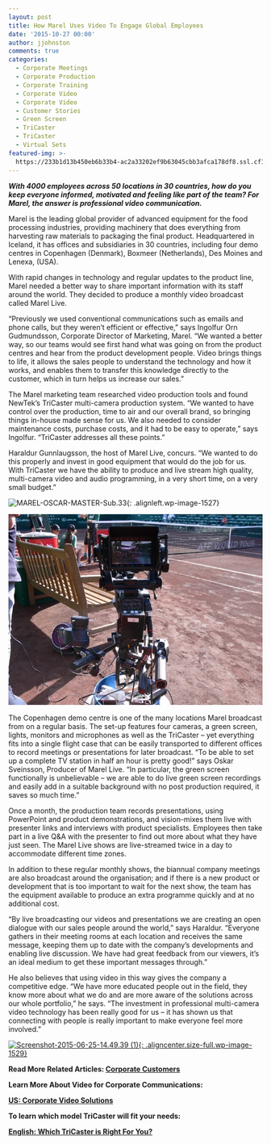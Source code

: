 ```yaml
---
layout: post
title: How Marel Uses Video To Engage Global Employees
date: '2015-10-27 00:00'
author: jjohnston
comments: true
categories:
  - Corporate Meetings
  - Corporate Production
  - Corporate Training
  - Corporate Video
  - Corporate Video
  - Customer Stories
  - Green Screen
  - TriCaster
  - TriCaster
  - Virtual Sets
featured-img: >-
  https://233b1d13b450eb6b33b4-ac2a33202ef9b63045cbb3afca178df8.ssl.cf1.rackcdn.com/2015/10/MAREL-OSCAR-MASTER-Sub.09.jpg
---
```



***With 4000 employees across 50 locations in 30 countries, how do you keep everyone informed, motivated and feeling like part of the team? For Marel, the answer is professional video communication.***

Marel is the leading global provider of advanced equipment for the food processing industries, providing machinery that does everything from harvesting raw materials to packaging the final product. Headquartered in Iceland, it has offices and subsidiaries in 30 countries, including four demo centres in Copenhagen (Denmark), Boxmeer (Netherlands), Des Moines and Lenexa, (USA).

With rapid changes in technology and regular updates to the product line, Marel needed a better way to share important information with its staff around the world. They decided to produce a monthly video broadcast called Marel Live.

“Previously we used conventional communications such as emails and phone calls, but they weren’t efficient or effective,” says Ingolfur Orn Gudmundsson, Corporate Director of Marketing, Marel. “We wanted a better way, so our teams would see first hand what was going on from the product centres and hear from the product development people. Video brings things to life, it allows the sales people to understand the technology and how it works, and enables them to transfer this knowledge directly to the customer, which in turn helps us increase our sales.”

The Marel marketing team researched video production tools and found NewTek’s TriCaster multi-camera production system. “We wanted to have control over the production, time to air and our overall brand, so bringing things in-house made sense for us. We also needed to consider maintenance costs, purchase costs, and it had to be easy to operate,” says Ingolfur. “TriCaster addresses all these points.”

Haraldur Gunnlaugsson, the host of Marel Live, concurs. “We wanted to do this properly and invest in good equipment that would do the job for us. With TriCaster we have the ability to produce and live stream high quality, multi-camera video and audio programming, in a very short time, on a very small budget.”

![MAREL-OSCAR-MASTER-Sub.33](http://blog.uk.newtek.com/wp-content/uploads/2015/10/MAREL-OSCAR-MASTER-Sub.33.jpg){: .alignleft.wp-image-1527}

![](/uploads/versions/camera-position-2-behind-the-cam---x----690-518x---.jpg)

The Copenhagen demo centre is one of the many locations Marel broadcast from on a regular basis. The set-up features four cameras, a green screen, lights, monitors and microphones as well as the TriCaster – yet everything fits into a single flight case that can be easily transported to different offices to record meetings or presentations for later broadcast. “To be able to set up a complete TV station in half an hour is pretty good!” says Oskar Sveinsson, Producer of Marel Live. “In particular, the green screen functionally is unbelievable – we are able to do live green screen recordings and easily add in a suitable background with no post production required, it saves so much time.”

Once a month, the production team records presentations, using PowerPoint and product demonstrations, and vision-mixes them live with presenter links and interviews with product specialists. Employees then take part in a live Q&A with the presenter to find out more about what they have just seen. The Marel Live shows are live-streamed twice in a day to accommodate different time zones.

In addition to these regular monthly shows, the biannual company meetings are also broadcast around the organisation; and if there is a new product or development that is too important to wait for the next show, the team has the equipment available to produce an extra programme quickly and at no additional cost.

“By live broadcasting our videos and presentations we are creating an open dialogue with our sales people around the world,” says Haraldur. “Everyone gathers in their meeting rooms at each location and receives the same message, keeping them up to date with the company’s developments and enabling live discussion. We have had great feedback from our viewers, it’s an ideal medium to get these important messages through.”

He also believes that using video in this way gives the company a competitive edge. “We have more educated people out in the field, they know more about what we do and are more aware of the solutions across our whole portfolio,” he says. “The investment in professional multi-camera video technology has been really good for us – it has shown us that connecting with people is really important to make everyone feel more involved.”

[![Screenshot-2015-06-25-14.49.39 (1)](http://blog.uk.newtek.com/wp-content/uploads/2015/10/Screenshot-2015-06-25-14.49.39-1.png){: .aligncenter.size-full.wp-image-1529}](http://pages.newtek.com/6-Videos-You-Should-Be-Producing.html)

**Read More Related Articles: [Corporate Customers](http://blog.newtek.com/category/corporate-video/)**

**Learn More About Video for Corporate Communications:**

**[US: Corporate Video Solutions](http://www.newtek.com/solutions/enterprise.html)**

**To learn which model TriCaster will fit your needs:**

**[English: Which TriCaster is Right For You?](http://pages.newtek.com/which-tricaster.html)**